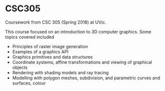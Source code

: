 # CSC305
Coursework from CSC 305 (Spring 2018) at UVic.

This course focused on an introduction to 3D computer graphics. Some topics covered included
- Principles of raster image generation
- Examples of a graphics API
- Graphics primitives and data structures
- Coordinate systems, affine transformations and viewing of graphical objects
- Rendering with shading models and ray tracing
- Modelling with polygon meshes, subdivision, and parametric curves and surfaces, colour
